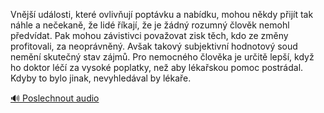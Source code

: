 
Vnější události, které ovlivňují poptávku a nabídku, mohou někdy přijít tak náhle a nečekaně, že lidé říkají, že je žádný rozumný člověk nemohl předvídat. Pak mohou závistivci považovat zisk těch, kdo ze změny profitovali, za neoprávněný. Avšak takový subjektivní hodnotový soud nemění skutečný stav zájmů. Pro nemocného člověka je určitě lepší, když ho doktor léčí za vysoké poplatky, než aby lékařskou pomoc postrádal. Kdyby to bylo jinak, nevyhledával by lékaře.

[🔊 Poslechnout audio](/data/7-paragraphs/audio/chapter_131/para_004-Vnj-udlosti-kter-ovlivuj-poptvku-a-nabdk.mp3)
